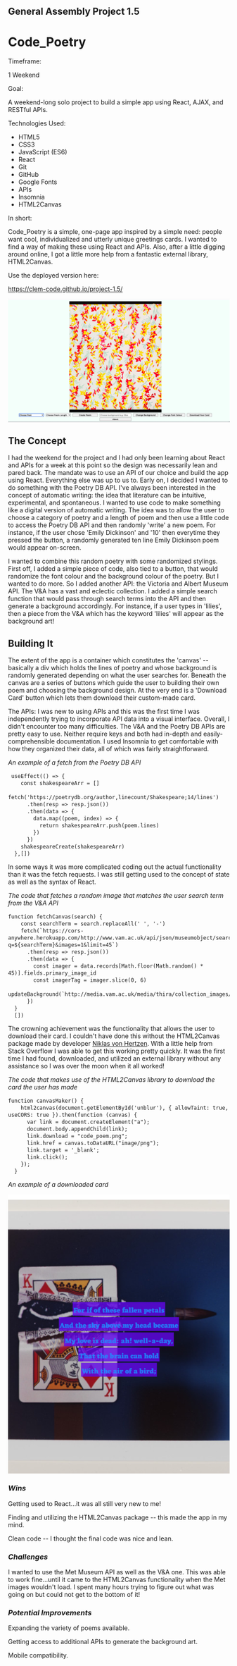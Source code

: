 
## General Assembly Project 1.5 

# **Code_Poetry**

Timeframe: 

1 Weekend

Goal:

A weekend-long solo project to build a simple app using React, AJAX, and RESTful APIs.

Technologies Used:

* HTML5 
* CSS3
* JavaScript (ES6)
* React
* Git
* GitHub
* Google Fonts
* APIs
* Insomnia
* HTML2Canvas


In short:

Code_Poetry is a simple, one-page app inspired by a simple need: people want cool, individualized and utterly unique greetings cards. I wanted to find a way of making these using React and APIs. Also, after a little digging around online, I got a little more help from a fantastic external library, HTML2Canvas. 

Use the deployed version here:

<a href='https://clem-code.github.io/project-1.5/' target='_blank' >https://clem-code.github.io/project-1.5/<a>


<img align = 'center' src='image.png' >


## The Concept

I had the weekend for the project and I had only been learning about React and APIs for a week at this point so the design was necessarily lean and pared back. The mandate was to use an API of our choice and build the app using React. Everything else was up to us to. Early on, I decided I wanted to do something with the Poetry DB API. I've always been interested in the concept of automatic writing: the idea that literature can be intuitive, experimental, and spontaneous. I wanted to use code to make something like a digital version of automatic writing. The idea was to allow the user to choose a category of poetry and a length of poem and then use a little code to access the Poetry DB API and then randomly 'write' a new poem. For instance, if the user chose 'Emily Dickinson' and '10' then everytime they pressed the button, a randomly generated ten line Emily Dickinson poem would appear on-screen. 

I wanted to combine this random poetry with some randomized stylings. First off, I added a simple piece of code, also tied to a button, that would randomize the font colour and the background colour of the poetry. But I wanted to do more. So I added another API: the Victoria and Albert Museum API. The V&A has a vast and eclectic collection. I added a simple search function that would pass through search terms into the API and then generate a background accordingly. For instance, if a user types in 'lilies', then a piece from the V&A which has the keyword 'lilies' will appear as the background art!  

## Building It

The extent of the app is a container which constitutes the 'canvas' -- basically a div which holds the lines of poetry and whose background is randomly generated depending on what the user searches for. Beneath the canvas are a series of buttons which guide the user to building their own poem and choosing the background design. At the very end is a 'Download Card' button which lets them download their custom-made card.

The APIs: I was new to using APIs and this was the first time I was independently trying to incorporate API data into a visual interface. Overall, I didn't encounter too many difficulties. The V&A and the Poetry DB APIs are pretty easy to use. Neither require keys and both had in-depth and easily-comprehensible documentation. I used Insomnia to get comfortable with how they organized their data, all of which was fairly straightforward. 

*An example of a fetch from the Poetry DB API*

	 useEffect(() => {
	    const shakespeareArr = []
	    fetch('https://poetrydb.org/author,linecount/Shakespeare;14/lines')
	      .then(resp => resp.json())
	      .then(data => {
	        data.map((poem, index) => {
	          return shakespeareArr.push(poem.lines)
	        })
	      })
	    shakespeareCreate(shakespeareArr)
	  },[])
  
In some ways it was more complicated coding out the actual functionality than it was the fetch requests. I was still getting used to the concept of state as well as the syntax of React.

*The code that fetches a random image that matches the user search term from the V&A API*

	function fetchCanvas(search) {
	    const searchTerm = search.replaceAll(' ', '-')
	    fetch(`https://cors-anywhere.herokuapp.com/http://www.vam.ac.uk/api/json/museumobject/search?q=${searchTerm}&images=1&limit=45`)
	      .then(resp => resp.json())
	      .then(data => {
	        const imager = data.records[Math.floor(Math.random() * 45)].fields.primary_image_id
	        const imagerTag = imager.slice(0, 6)
	        updateBackground(`http://media.vam.ac.uk/media/thira/collection_images/${imagerTag}/${imager}.jpg`)
	      })
	  }
	  [])

The crowning achievement was the functionality that allows the user to download their card. I couldn't have done this without the HTML2Canvas package made by developer <a href='https://hertzen.com/'>Niklas von Hertzen</a>. With a little help from Stack Overflow I was able to get this working pretty quickly. It was the first time I had found, downloaded, and utilized an external library without any assistance so I was over the moon when it all worked!

*The code that makes use of the HTML2Canvas library to download the card the user has made*

	function canvasMaker() {
	    html2canvas(document.getElementById('unblur'), { allowTaint: true, useCORS: true }).then(function (canvas) {
	      var link = document.createElement("a");
	      document.body.appendChild(link);
	      link.download = "code_poem.png";
	      link.href = canvas.toDataURL("image/png");
	      link.target = '_blank';
	      link.click();
	    });
	  }

*An example of a downloaded card*

<img align = 'center' src='code_poem (2).png' >



### _Wins_

Getting used to React...it was all still very new to me!

Finding and utilizing the HTML2Canvas package -- this made the app in my mind.

Clean code -- I thought the final code was nice and lean.

### _Challenges_

I wanted to use the Met Museum API as well as the V&A one. This was able to work fine...until it came to the HTML2Canvas functionality when the Met images wouldn't load. I spent many hours trying to figure out what was going on but could not get to the bottom of it!

### _Potential Improvements_

Expanding the variety of poems available.

Getting access to additional APIs to generate the background art.

Mobile compatibility.





